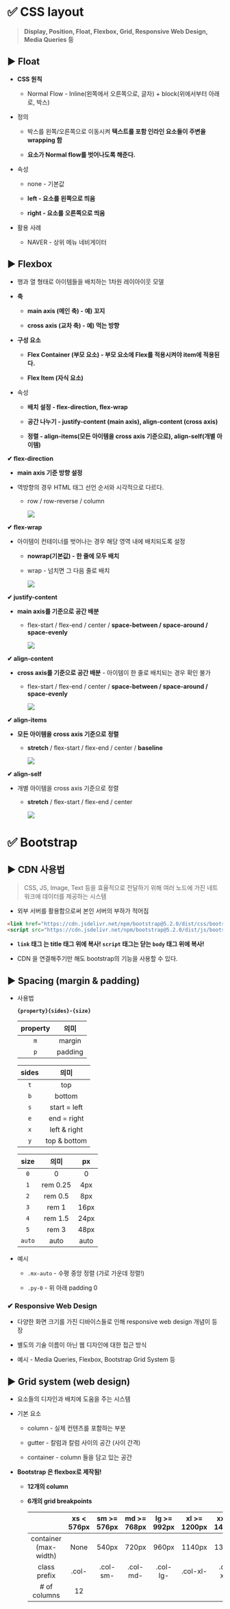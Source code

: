 # ✅ CSS layout

>  **Display, Position, Float, Flexbox, Grid, Responsive Web Design, Media Queries 등**

## ▶ Float

* **CSS 원칙**
  
  * Normal Flow - Inline(왼쪽에서 오른쪽으로, 글자) + block(위에서부터 아래로, 박스)

* 정의
  
  * 박스를 왼쪽/오른쪽으로 이동시켜 **텍스트를 포함 인라인 요소들이 주변을 wrapping 함**
  
  * **요소가 Normal flow를 벗어나도록 해준다.**

* 속성
  
  * none - 기본값
  
  * **left - 요소를 왼쪽으로 띄움**
  
  * **right - 요소를 오른쪽으로 띄움**

* 활용 사례
  
  * NAVER - 상위 메뉴 네비게이터

## ▶ Flexbox

* 행과 열 형태로 아이템들을 배치하는 1차원 레이아이웃 모델

* **축**
  
  * **main axis (메인 축) - 예) 꼬지**
  
  * **cross axis (교차 축) - 예) 먹는 방향**

* **구성 요소**
  
  * **Flex Container (부모 요소) - 부모 요소에 Flex를 적용시켜야 item에 적용된다.**
  
  * **Flex Item (자식 요소)**

* 속성
  
  * **배치 설정 - flex-direction, flex-wrap**
  
  * **공간 나누기 - justify-content (main axis), align-content (cross axis)**
  
  * **정렬 - align-items(모든 아이템을 cross axis 기준으로), align-self(개별 아이템)**

**✔ flex-direction**

* **main axis 기준 방향 설정**

* 역방향의 경우 HTML 태그 선언 순서와 시각적으로 다르다.
  
  * row / row-reverse / column
    
    ![](web_adv_assets/2022-08-03-23-33-00-image.png)

**✔ flex-wrap**

* 아이템이 컨테이너를 벗어나는 경우 해당 영역 내에 배치되도록 설정
  
  * **nowrap(기본값) - 한 줄에 모두 배치**
  
  * wrap - 넘치면 그 다음 줄로 배치
    
    ![](web_adv_assets/2022-08-03-23-33-20-image.png)

**✔ justify-content**

* **main axis를 기준으로 공간 배분**
  
  * flex-start / flex-end / center / **space-between / space-around / space-evenly**
    
    ![](web_adv_assets/2022-08-03-23-33-44-image.png)

**✔ align-content**

* **cross axis를 기준으로 공간 배분** - 아이템이 한 줄로 배치되는 경우 확인 불가
  
  * flex-start / flex-end / center / **space-between / space-around / space-evenly**
    
    ![](web_adv_assets/2022-08-03-23-34-02-image.png)

**✔ align-items**

* **모든 아이템을 cross axis 기준으로 정렬**
  
  * **stretch** / flex-start / flex-end / center / **baseline**
    
    ![](web_adv_assets/2022-08-03-23-34-21-image.png)

**✔ align-self**

* 개별 아이템을 cross axis 기준으로 정렬
  
  * **stretch** / flex-start / flex-end / center
    
    ![](web_adv_assets/2022-08-03-23-34-38-image.png)

# ✅ Bootstrap

## ▶ CDN 사용법

> CSS, JS, Image, Text 등을 효율적으로 전달하기 위해 여러 노드에 가진 네트워크에 데이터를 제공하는 시스템

* 외부 서버를 활용함으로써 본인 서버의 부하가 적어짐

```html
<link href="https://cdn.jsdelivr.net/npm/bootstrap@5.2.0/dist/css/bootstrap.min.css" rel="stylesheet" integrity="sha384-gH2yIJqKdNHPEq0n4Mqa/HGKIhSkIHeL5AyhkYV8i59U5AR6csBvApHHNl/vI1Bx" crossorigin="anonymous">
<script src="https://cdn.jsdelivr.net/npm/bootstrap@5.2.0/dist/js/bootstrap.bundle.min.js" integrity="sha384-A3rJD856KowSb7dwlZdYEkO39Gagi7vIsF0jrRAoQmDKKtQBHUuLZ9AsSv4jD4Xa" crossorigin="anonymous"></script>
```

* **`link` 태그 는 title 태그 위에 복사! `script` 태그는 닫는 `body` 태그 위에 복사!**

* CDN 을 연결해주기만 해도 bootstrap의 기능을 사용할 수 있다.

## ▶ Spacing (margin & padding)

* 사용법
  
  **`{property}{sides}-{size}`**
  
  | property | 의미      |
  |:--------:|:-------:|
  | `m`      | margin  |
  | `p`      | padding |
  
  | sides | 의미           |
  |:-----:|:------------:|
  | `t`   | top          |
  | `b`   | bottom       |
  | `s`   | start = left |
  | `e`   | end = right  |
  | `x`   | left & right |
  | `y`   | top & bottom |
  
  | size   | 의미       | px   |
  |:------:|:--------:|:----:|
  | `0`    | 0        | 0    |
  | `1`    | rem 0.25 | 4px  |
  | `2`    | rem 0.5  | 8px  |
  | `3`    | rem 1    | 16px |
  | `4`    | rem 1.5  | 24px |
  | `5`    | rem 3    | 48px |
  | `auto` | auto     | auto |

* 예시
  
  * `.mx-auto` - 수평 중앙 정렬 (가로 가운데 정렬!)
  
  * `.py-0` - 위 아래 padding 0

### ✔ Responsive Web Design

* 다양한 화면 크기를 가진 디바이스들로 인해 responsive web design 개념이 등장

* 별도의 기술 이름이 아닌 웹 디자인에 대한 접근 방식

* 예시 - Media Queries, Flexbox, Bootstrap Grid System 등

## ▶ Grid system (web design)

* 요소들의 디자인과 배치에 도움을 주는 시스템

* 기본 요소
  
  * column - 실제 컨텐츠를 포함하는 부분
  
  * gutter - 칼럼과 칼럼 사이의 공간 (사이 간격)
  
  * container - column 들을 담고 있는 공간

* **Bootstrap 은 flexbox로 제작됨!**
  
  * **12개의 column**
  
  * **6개의 grid breakpoints**
    
    |                       | xs < 576px | sm >= 576px | md >= 768px | lg >= 992px | xl >= 1200px | xxl >= 1400px |
    |:---------------------:|:----------:|:-----------:|:-----------:|:-----------:|:------------:|:-------------:|
    | container (max-width) | None       | 540px       | 720px       | 960px       | 1140px       | 1320px        |
    | class prefix          | .col-      | .col-sm-    | .col-md-    | .col-lg-    | .col-xl-     | .col-xxl-     |
    | # of columns          | 12         |             |             |             |              |               |
